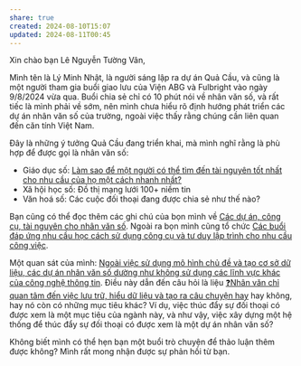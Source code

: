 ```yaml
---
share: true
created: 2024-08-10T15:07
updated: 2024-08-11T00:45
---
```

Xin chào bạn Lê Nguyễn Tường Vân,

Mình tên là Lý Minh Nhật, là người sáng lập ra dự án Quả Cầu, và cũng là một người tham gia buổi giao lưu của Viện ABG và Fulbright vào ngày 9/8/2024 vừa qua. Buổi chia sẻ chỉ có 10 phút nói về nhân văn số, và rất tiếc là mình phải về sớm, nên mình chưa hiểu rõ định hướng phát triển các dự án nhân văn số của trường, ngoài việc thấy rằng chúng cần liên quan đến căn tính Việt Nam.

Đây là những ý tưởng Quả Cầu đang triển khai, mà mình nghĩ rằng là phù hợp để được gọi là nhân văn số:
- Giáo dục số: [Làm sao để một người có thể tìm đến tài nguyên tốt nhất cho nhu cầu của họ một cách nhanh nhất?](../../../../%F0%9F%93%9CT%C3%A0i%20nguy%C3%AAn/Nhu%20c%E1%BA%A7u%20c%C3%B4ng%20ngh%E1%BB%87/H%E1%BB%87%20th%E1%BB%91ng%20th%C3%B4ng%20tin/X%C3%A2y%20d%E1%BB%B1ng%20h%E1%BB%87%20th%E1%BB%91ng%20tri%20th%E1%BB%A9c%20c%E1%BB%99ng%20%C4%91%E1%BB%93ng.md)
- Xã hội học số: Đồ thị mạng lưới 100+ niềm tin
- Văn hoá số: Các cuộc đối thoại đang được chia sẻ như thế nào? 

Bạn cũng có thể đọc thêm các ghi chú của bọn mình về [Các dự án, công cụ, tài nguyên cho nhân văn số](../../../../%F0%9F%93%9CT%C3%A0i%20nguy%C3%AAn/L%C4%A9nh%20v%E1%BB%B1c/Khoa%20h%E1%BB%8Dc%20d%E1%BB%AF%20li%E1%BB%87u/Ph%C3%A2n%20t%C3%ADch%20xu%20h%C6%B0%E1%BB%9Bng,%20x%E1%BB%AD%20l%C3%BD%20ng%C3%B4n%20ng%E1%BB%AF%20t%E1%BB%B1%20nhi%C3%AAn/M%C3%B4%20h%C3%ACnh%20ch%E1%BB%A7%20%C4%91%E1%BB%81.%20Nh%C3%A2n%20v%C4%83n%20s%E1%BB%91/Nh%C3%A2n%20v%C4%83n%20s%E1%BB%91.md). Ngoài ra bọn mình cũng tổ chức [Các buổi đáp ứng nhu cầu học cách sử dụng công cụ và tư duy lập trình cho nhu cầu công việc](../../../C%C3%A1c%20bu%E1%BB%95i%20hu%E1%BA%A5n%20luy%E1%BB%87n%20l%E1%BA%ADp%20tr%C3%ACnh/9%20Blog/C%C3%A1c%20bu%E1%BB%95i%20%C4%91%C3%A1p%20%E1%BB%A9ng%20nhu%20c%E1%BA%A7u%20h%E1%BB%8Dc%20c%C3%A1ch%20s%E1%BB%AD%20d%E1%BB%A5ng%20c%C3%B4ng%20c%E1%BB%A5%20v%C3%A0%20t%C6%B0%20duy%20l%E1%BA%ADp%20tr%C3%ACnh%20cho%20nhu%20c%E1%BA%A7u%20c%C3%B4ng%20vi%E1%BB%87c.md).

Một quan sát của mình: [Ngoài việc sử dụng mô hình chủ đề và tạo cơ sở dữ liệu, các dự án nhân văn số dường như không sử dụng các lĩnh vực khác của công nghệ thông tin](../../../../%F0%9F%93%9CT%C3%A0i%20nguy%C3%AAn/L%C4%A9nh%20v%E1%BB%B1c/Khoa%20h%E1%BB%8Dc%20d%E1%BB%AF%20li%E1%BB%87u/Ph%C3%A2n%20t%C3%ADch%20xu%20h%C6%B0%E1%BB%9Bng,%20x%E1%BB%AD%20l%C3%BD%20ng%C3%B4n%20ng%E1%BB%AF%20t%E1%BB%B1%20nhi%C3%AAn/M%C3%B4%20h%C3%ACnh%20ch%E1%BB%A7%20%C4%91%E1%BB%81.%20Nh%C3%A2n%20v%C4%83n%20s%E1%BB%91/Ngo%C3%A0i%20vi%E1%BB%87c%20s%E1%BB%AD%20d%E1%BB%A5ng%20m%C3%B4%20h%C3%ACnh%20ch%E1%BB%A7%20%C4%91%E1%BB%81%20v%C3%A0%20t%E1%BA%A1o%20c%C6%A1%20s%E1%BB%9F%20d%E1%BB%AF%20li%E1%BB%87u,%20c%C3%A1c%20d%E1%BB%B1%20%C3%A1n%20nh%C3%A2n%20v%C4%83n%20s%E1%BB%91%20d%C6%B0%E1%BB%9Dng%20nh%C6%B0%20kh%C3%B4ng%20s%E1%BB%AD%20d%E1%BB%A5ng%20c%C3%A1c%20l%C4%A9nh%20v%E1%BB%B1c%20kh%C3%A1c%20c%E1%BB%A7a%20c%C3%B4ng%20ngh%E1%BB%87%20th%C3%B4ng%20tin.md). Điều này dẫn đến câu hỏi là liệu [❓Nhân văn chỉ quan tâm đến việc lưu trữ, hiểu dữ liệu và tạo ra câu chuyện hay](../../../../%E2%9A%A1Hi%E1%BB%83u%20bi%E1%BA%BFt%20s%C3%A2u/Nh%C3%A2n%20h%E1%BB%8Dc/%E2%9D%93Nh%C3%A2n%20v%C4%83n%20ch%E1%BB%89%20quan%20t%C3%A2m%20%C4%91%E1%BA%BFn%20vi%E1%BB%87c%20l%C6%B0u%20tr%E1%BB%AF,%20hi%E1%BB%83u%20d%E1%BB%AF%20li%E1%BB%87u%20v%C3%A0%20t%E1%BA%A1o%20ra%20c%C3%A2u%20chuy%E1%BB%87n%20hay.md) hay không, hay nó còn có những mục tiêu khác? Ví dụ, việc thúc đẩy sự đối thoại có được xem là một mục tiêu của ngành này, và như vậy, việc xây dựng một hệ thống để thúc đẩy sự đối thoại có được xem là một dự án nhân văn số?

Không biết mình có thể hẹn bạn một buổi trò chuyện để thảo luận thêm được không? Mình rất mong nhận được sự phản hồi từ bạn.